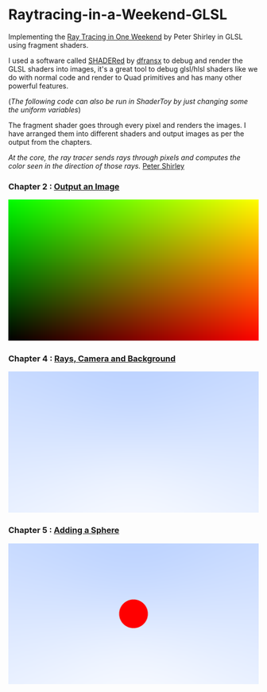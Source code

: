# Raytracing-in-a-Weekend-GLSL
Implementing the [Ray Tracing in One Weekend](https://raytracing.github.io/books/RayTracingInOneWeekend.html) by Peter Shirley in GLSL using fragment shaders.

I used a software called [SHADERed](https://github.com/dfranx/SHADERed/tree/460717edf74dcb85111b1702f64b59d304e6ac08) by [dfransx](https://github.com/dfranx) to debug and render the GLSL shaders into images, it's a great tool to debug glsl/hlsl shaders like we do with normal code and render to Quad primitives and has many other powerful features.

(_The following code can also be run in ShaderToy by just changing some the uniform variables_)

The fragment shader goes through every pixel and renders the images. I have arranged them into different shaders and output images as per the output from the chapters.

_At the core, the ray tracer sends rays through pixels and computes the color seen in the direction of those rays._ [Peter Shirley](https://raytracing.github.io/books/RayTracingInOneWeekend.html)

### Chapter 2 : [Output an Image](https://github.com/Pikachuxxxx/Raytracing-in-a-Weekend-GLSL/blob/master/raytracer/shaders/Chapter-2-Output-To-ImagePS.glsl)
![](https://github.com/Pikachuxxxx/Raytracing-in-a-Weekend-GLSL/blob/master/raytracer/Chapter-2-Output%20an%20Image.png)

### Chapter 4 : [Rays, Camera and Background](https://github.com/Pikachuxxxx/Raytracing-in-a-Weekend-GLSL/blob/master/raytracer/shaders/Chapter-4-Rays-Simple%20Camera-BackgroundPS.glsl)

![](https://github.com/Pikachuxxxx/Raytracing-in-a-Weekend-GLSL/blob/master/raytracer/Chapter-4-Rays-Simple%20Camera-Background.png)

### Chapter 5 : [Adding a Sphere](https://github.com/Pikachuxxxx/Raytracing-in-a-Weekend-GLSL/blob/master/raytracer/shaders/Chapter-5-Adding-a-SpherePS.glsl)
![](https://github.com/Pikachuxxxx/Raytracing-in-a-Weekend-GLSL/blob/master/raytracer/Chapter-5-Simple-Red-Sphere.png)
